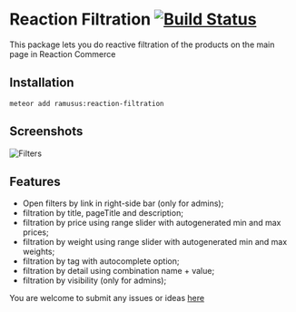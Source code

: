Reaction Filtration [![Build Status](https://travis-ci.org/ramusus/reaction-filtration.png?branch=master)](https://travis-ci.org/ramusus/reaction-filtration)
===================

This package lets you do reactive filtration of the products on the main page in Reaction Commerce 

Installation
------------

    meteor add ramusus:reaction-filtration

Screenshots
-----------

![Filters](https://s3.amazonaws.com/f.cl.ly/items/0E2g0v3k09222e0C2333/Image%202016-01-30%20at%209.05.43%20PM.png?v=e6b2a768)

Features
--------

* Open filters by link in right-side bar (only for admins);
* filtration by title, pageTitle and description;
* filtration by price using range slider with autogenerated min and max prices;
* filtration by weight using range slider with autogenerated min and max weights;
* filtration by tag with autocomplete option;
* filtration by detail using combination name + value;
* filtration by visibility (only for admins);

You are welcome to submit any issues or ideas [here](https://github.com/ramusus/reaction-filtration/issues/)
